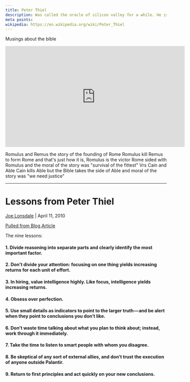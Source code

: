 ```yaml
---
title: Peter Thiel
description: Was called the oracle of silicon valley for a while. He is a real thought leader, however he is a contrarian.
meta points:
wikipedia: https://en.wikipedia.org/wiki/Peter_Thiel
---
```


Musings about the bible
<iframe width="560" height="315" src="https://www.youtube.com/embed/yY2EUl_3ncA" title="YouTube video player" frameborder="0" allow="accelerometer; autoplay; clipboard-write; encrypted-media; gyroscope; picture-in-picture" allowfullscreen></iframe>

Romulus and Remus the story of the founding of Rome
Romulus kill Remus to form Rome and that's just how it is, Romulus is the victor
Rome sided with Romulus and the moral of the story was "survival of the fittest"
Vrs
Cain and Able
Cain kills Able but the 
Bible takes the side of Able and moral of the story was "we need justice"


--- 

# Lessons from Peter Thiel
[Joe Lonsdale](https://joelonsdale.com/) | April 11, 2010

[Pulled from Blog Article](https://joelonsdale.com/lessons-peter-thiel/)

The nine lessons:

#### **1. Divide reasoning into separate parts and clearly identify the most important factor.**

#### **2. Don’t divide your attention: focusing on one thing yields increasing returns for each unit of effort.**

#### **3. In hiring, value intelligence highly. Like focus, intelligence yields increasing returns.**

#### **4. Obsess over perfection.**

#### **5. Use small details as indicators to point to the larger truth — and be alert when they point to conclusions you don’t like.**

#### **6. Don’t waste time talking about what you plan to think about; instead, work through it immediately.**

#### **7. Take the time to listen to smart people with whom you disagree.**

#### **8. Be skeptical of any sort of external allies, and don’t trust the execution of anyone outside Palantir.**

#### **9. Return to first principles and act quickly on your new conclusions.**


